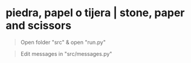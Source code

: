 # piedra, papel o tijera | stone, paper and scissors

> Open folder "src" & open "run.py"

> Edit messages in "src/messages.py" 
